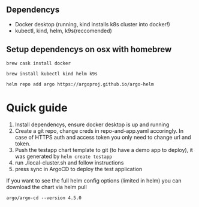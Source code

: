 ## Dependencys

 - Docker desktop (running, kind installs k8s cluster into docker!)
 - kubectl, kind, helm, k9s(reccomended)

## Setup dependencys on osx with homebrew

`brew cask install docker`

`brew install kubectl kind helm k9s`

`helm repo add argo https://argoproj.github.io/argo-helm`

# Quick guide

1. Install dependencys, ensure docker desktop is up and running
2. Create a git repo, change creds in repo-and-app.yaml accoringly. In case of HTTPS auth and access token you only need to change url and token.
3. Push the testapp chart template to git (to have a demo app to deploy), it was generated by `helm create testapp`
4. run ./local-cluster.sh and follow instructions
5. press sync in ArgoCD to deploy the test application


If you want to see the full helm config options (limited in helm) you can download the chart via helm pull

`argo/argo-cd --version 4.5.0`
